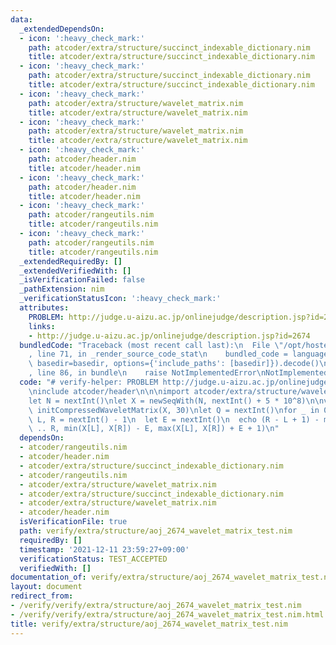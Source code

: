 ```yaml
---
data:
  _extendedDependsOn:
  - icon: ':heavy_check_mark:'
    path: atcoder/extra/structure/succinct_indexable_dictionary.nim
    title: atcoder/extra/structure/succinct_indexable_dictionary.nim
  - icon: ':heavy_check_mark:'
    path: atcoder/extra/structure/succinct_indexable_dictionary.nim
    title: atcoder/extra/structure/succinct_indexable_dictionary.nim
  - icon: ':heavy_check_mark:'
    path: atcoder/extra/structure/wavelet_matrix.nim
    title: atcoder/extra/structure/wavelet_matrix.nim
  - icon: ':heavy_check_mark:'
    path: atcoder/extra/structure/wavelet_matrix.nim
    title: atcoder/extra/structure/wavelet_matrix.nim
  - icon: ':heavy_check_mark:'
    path: atcoder/header.nim
    title: atcoder/header.nim
  - icon: ':heavy_check_mark:'
    path: atcoder/header.nim
    title: atcoder/header.nim
  - icon: ':heavy_check_mark:'
    path: atcoder/rangeutils.nim
    title: atcoder/rangeutils.nim
  - icon: ':heavy_check_mark:'
    path: atcoder/rangeutils.nim
    title: atcoder/rangeutils.nim
  _extendedRequiredBy: []
  _extendedVerifiedWith: []
  _isVerificationFailed: false
  _pathExtension: nim
  _verificationStatusIcon: ':heavy_check_mark:'
  attributes:
    PROBLEM: http://judge.u-aizu.ac.jp/onlinejudge/description.jsp?id=2674
    links:
    - http://judge.u-aizu.ac.jp/onlinejudge/description.jsp?id=2674
  bundledCode: "Traceback (most recent call last):\n  File \"/opt/hostedtoolcache/Python/3.10.1/x64/lib/python3.10/site-packages/onlinejudge_verify/documentation/build.py\"\
    , line 71, in _render_source_code_stat\n    bundled_code = language.bundle(stat.path,\
    \ basedir=basedir, options={'include_paths': [basedir]}).decode()\n  File \"/opt/hostedtoolcache/Python/3.10.1/x64/lib/python3.10/site-packages/onlinejudge_verify/languages/nim.py\"\
    , line 86, in bundle\n    raise NotImplementedError\nNotImplementedError\n"
  code: "# verify-helper: PROBLEM http://judge.u-aizu.ac.jp/onlinejudge/description.jsp?id=2674\n\
    \ninclude atcoder/header\n\n\nimport atcoder/extra/structure/wavelet_matrix\n\n\
    let N = nextInt()\nlet X = newSeqWith(N, nextInt() + 5 * 10^8)\n\nvar matrix =\
    \ initCompressedWaveletMatrix(X, 30)\nlet Q = nextInt()\nfor _ in 0..<Q:\n  let\
    \ L, R = nextInt() - 1\n  let E = nextInt()\n  echo (R - L + 1) - matrix.range_freq(L\
    \ .. R, min(X[L], X[R]) - E, max(X[L], X[R]) + E + 1)\n"
  dependsOn:
  - atcoder/rangeutils.nim
  - atcoder/header.nim
  - atcoder/extra/structure/succinct_indexable_dictionary.nim
  - atcoder/rangeutils.nim
  - atcoder/extra/structure/wavelet_matrix.nim
  - atcoder/extra/structure/succinct_indexable_dictionary.nim
  - atcoder/extra/structure/wavelet_matrix.nim
  - atcoder/header.nim
  isVerificationFile: true
  path: verify/extra/structure/aoj_2674_wavelet_matrix_test.nim
  requiredBy: []
  timestamp: '2021-12-11 23:59:27+09:00'
  verificationStatus: TEST_ACCEPTED
  verifiedWith: []
documentation_of: verify/extra/structure/aoj_2674_wavelet_matrix_test.nim
layout: document
redirect_from:
- /verify/verify/extra/structure/aoj_2674_wavelet_matrix_test.nim
- /verify/verify/extra/structure/aoj_2674_wavelet_matrix_test.nim.html
title: verify/extra/structure/aoj_2674_wavelet_matrix_test.nim
---
```

